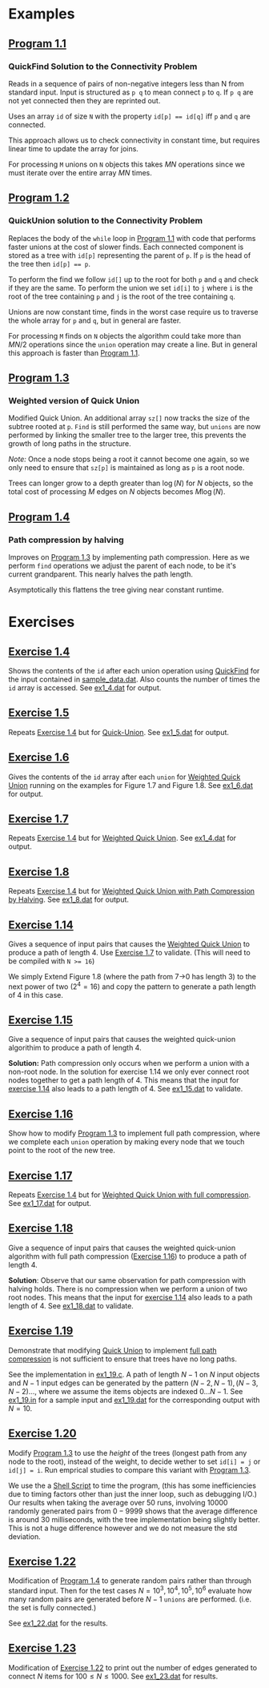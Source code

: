 
# Examples

## [Program 1.1](./Examples/UnionFind_1_1.c)

### QuickFind Solution to the Connectivity Problem

Reads in a sequence of pairs of non-negative integers less than N from standard input. Input is structured as `p q` to mean connect `p` to `q`. If `p q` are not yet connected then they are reprinted
out.

Uses an array `id` of size `N` with the property
`id[p] == id[q]` iff `p` and `q` are connected.

This approach allows us to check connectivity in constant time, but requires linear time to update
the array for joins.

For processing `M` unions on `N` objects this takes $MN$ operations since we must iterate over the entire array $MN$ times.
## [Program 1.2](./Examples/UnionFind_1_2.c)

### QuickUnion solution to the Connectivity Problem

Replaces the body of the `while` loop in [Program 1.1](#program-11) with code that performs faster
unions at the cost of slower finds. Each connected component is stored as a tree with `id[p]`
representing the parent of `p`. If `p` is the head of the tree then `id[p] == p`.

To perform the find we follow `id[]` up to the root for both `p` and `q` and check if they are the
same. To perform the union we set `id[i]` to `j` where `i` is the root of the tree containing `p`
and `j` is the root of the tree containing `q`. 

Unions are now constant time, finds in the worst case require us to traverse the whole array for
`p` and `q`, but in general are faster.

For processing `M` finds on `N` objects the algorithm could take more than $MN/2$ operations since the `union` operation may create a line. But in general this approach is faster than [Program 1.1](#program-11).

## [Program 1.3](./Examples/UnionFind_1_3.c)

### Weighted version of Quick Union

Modified Quick Union. An additional array `sz[]` now tracks the size of the subtree rooted at `p`. `Find` is still performed the same way, but `unions` are now performed by linking the smaller tree to the larger tree, this prevents the growth
of long paths in the structure.

*Note:* Once a node stops being a root it cannot become one again, so we only need to ensure that `sz[p]` is maintained as long as `p` is a root node.

Trees can longer grow to a depth greater than $\log(N)$ for $N$ objects, so the total cost of processing $M$ edges on $N$ objects becomes $M\log(N)$.

## [Program 1.4](./Examples/UnionFind_1_4.c)
### Path compression by halving

Improves on [Program 1.3](#program-13) by implementing path compression. Here as we perform `find` operations we adjust the parent of each node, to be it's current grandparent. This nearly halves the path length.

Asymptotically this flattens the tree giving near constant runtime. 
# Exercises

## [Exercise 1.4](./Exercises/Ex1_4/ex1_4.c)

Shows the contents of the `id` after each union operation using [QuickFind](#program-11)
for the input contained in [sample_data.dat](./Exercises/sample_data.dat). Also counts
the number of times the `id` array is accessed. See [ex1_4.dat](./Exercises/Ex1_4/ex1_4.dat)
for output.


## [Exercise 1.5](./Exercises/Ex1_5/ex1_5.c)
Repeats [Exercise 1.4](#exercise-14) but for [Quick-Union](#program-12). 
See [ex1_5.dat](./Exercises/Ex1_6/ex1_5.dat) for output.


## [Exercise 1.6](./Exercises/Ex1_6/ex1_6.dat)
Gives the contents of the `id` array after each `union` for [Weighted Quick Union](#program-13)
running on the examples for Figure 1.7 and Figure 1.8. See [ex1_6.dat](./Exercises/Ex1_6/ex1_6.dat)
for output.


## [Exercise 1.7](./Exercises/Ex1_7/ex1_7.c)
Repeats [Exercise 1.4](#exercise-14) but for [Weighted Quick Union](#program-13). 
See [ex1_4.dat](./Exercises/Ex1_7/ex1_7.dat) for output.


## [Exercise 1.8](./Exercises/Ex1_8/ex1_8.c)
Repeats [Exercise 1.4](#exercise-14) but for 
[Weighted Quick Union with Path Compression by Halving](#program-14). 
See [ex1_8.dat](./Exercises/Ex1_8/ex1_8.dat) for output.

## [Exercise 1.14](./Exercises/Ex1_14/ex1_14.dat)

Gives a sequence of input pairs that causes the [Weighted Quick Union](#program-13)
to produce a path of length $4$. Use [Exercise 1.7](./Exercises/Ex1_7/ex1_7.c) to validate.
(This will need to be compiled with `N >= 16`)

We simply Extend Figure 1.8 (where the path from 7->0 has length 3) to the next power of two
($2^4 = 16$) and copy the pattern to generate a path length of 4 in this case.

## [Exercise 1.15](./Exercises/Ex1_15/ex1_15.dat)

Give a sequence of input pairs that causes the weighted quick-union algorithim to produce
a path of length $4$.

**Solution:** Path compression only occurs when we perform a union with a non-root node. In
the solution for exercise 1.14 we only ever connect root nodes together to get a path
length of $4$. This means that the input for [exercise 1.14](./Exercises/Ex1_14/ex1_14.dat)
also leads to a path length of 4. See [ex1_15.dat](./Exercises/Ex1_15/ex1_15.dat) to validate.

## [Exercise 1.16](./Exercises/Ex1_16-17/ex1_16.c)

Show how to modify [Program 1.3](#program-13) to implement full path compression, where we
complete each `union` operation by making every node that we touch point to the root of
the new tree.

## [Exercise 1.17](./Exercises/Ex1_16-17/ex1_17.dat)
Repeats [Exercise 1.4](#exercise-14) but for [Weighted Quick Union with full compression](#exercise-116). 
See [ex1_17.dat](./Exercises/Ex1_16-17/ex1_17.dat) for output.

## [Exercise 1.18](./Exercises/Ex1_18/ex1_18.dat)

Give a sequence of input pairs that causes the weighted quick-union algorithm with full path
compression ([Exercise 1.16](#exercise-116)) to produce a path of length $4$.

**Solution**: Observe that our same observation for path compression with halving holds. There is no
compression when we perform a union of two root nodes. This means that the input for [exercise 1.14](./Exercises/Ex1_14/ex1_14.dat)
also leads to a path length of 4. See [ex1_18.dat](./Exercises/Ex1_18/ex1_18.dat) to validate.

## [Exercise 1.19](./Exercises/Ex1_19/ex1_19.c)

Demonstrate that modifying [Quick Union](#program-12) to implement [full path compression](#exercise-116)
is not sufficient to ensure that trees have no long paths.

See the implementation in [ex1_19.c](./Exercises/Ex1_19/ex1_19.c). A path of length $N - 1$ on $N$ input
objects and $N - 1$ input edges can be generated by the pattern $(N-2, N-1), (N-3, N-2) ...$, where we
assume the items objects are indexed $0...N-1$. See [ex1_19.in](./Exercises/Ex1_19/ex1_19.in) for a
sample input and [ex1_19.dat](./Exercises/Ex1_19/ex1_19.dat) for the corresponding output with $N = 10$.

## [Exercise 1.20](./Exercises/Ex1_20/ex1_20.c)

Modify [Program 1.3](#program-13) to use the *height* of the trees (longest path from any node to the
root), instead of the weight, to decide wether to set `id[i] = j` or `id[j] = i`. Run emprical studies
to compare this variant with [Program 1.3](#program-13).

We use the a [Shell Script](./Exercises/Ex1_20/Tests/testRuntime.sh) to time the program, (this has
some inefficiencies due to timing factors other than just the inner loop, such as debugging I/O.) Our
results when taking the average over $50$ runs, involving $10000$ randomly generated pairs from $0-9999$
shows that the average difference is around $30$ milliseconds, with the tree implementation being slightly
better. This is not a huge difference however and we do not measure the std deviation.

## [Exercise 1.22](./Exercises/Ex1_22/ex1_22.c)

Modification of [Program 1.4](#program-14) to generate random pairs rather than through standard input.
Then for the test cases $N = 10^3, 10^4, 10^5, 10^6$ evaluate how many random pairs are generated
before $N-1$ `unions` are performed. (i.e. the set is fully connected.)

See [ex1_22.dat](./Exercises/Ex1_22/ex1_22.dat) for the results.

## [Exercise 1.23](./Exercises/Ex1_23/ex1_23.c)

Modification of [Exercise 1.22](#exercise-122) to print out the number of edges generated to connect
$N$ items for $100 \leq N \leq 1000$. See [ex1_23.dat](./Exercises/Ex1_23/ex1_23.dat) for results.